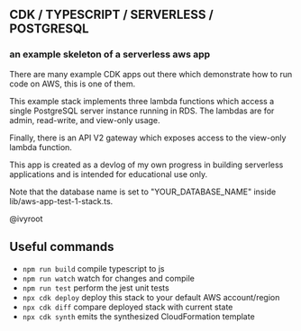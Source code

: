
## CDK / TYPESCRIPT / SERVERLESS / POSTGRESQL

### an example skeleton of a serverless aws app

There are many example CDK apps out there which demonstrate how to run code on AWS, this is one of them.

This example stack implements three lambda functions which access a single PostgreSQL server instance running in RDS. The lambdas are for admin, read-write, and view-only usage.

Finally, there is an API V2 gateway which exposes access to the view-only lambda function.

This app is created as a devlog of my own progress in building serverless applications and is intended for educational use only.

Note that the database name is set to "YOUR_DATABASE_NAME" inside lib/aws-app-test-1-stack.ts.

@ivyroot


## Useful commands

* `npm run build`   compile typescript to js
* `npm run watch`   watch for changes and compile
* `npm run test`    perform the jest unit tests
* `npx cdk deploy`  deploy this stack to your default AWS account/region
* `npx cdk diff`    compare deployed stack with current state
* `npx cdk synth`   emits the synthesized CloudFormation template
